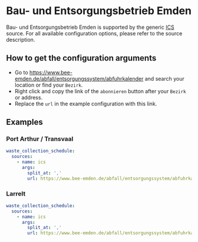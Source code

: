 # Bau- und Entsorgungsbetrieb Emden

Bau- und Entsorgungsbetrieb Emden is supported by the generic [ICS](/doc/source/ics.md) source. For all available configuration options, please refer to the source description.


## How to get the configuration arguments

- Go to <https://www.bee-emden.de/abfall/entsorgungssystem/abfuhrkalender> and search your location or find your `Bezirk`.  
- Right click and copy the link of the `abonnieren` button after your `Bezirk` or address.
- Replace the `url` in the example configuration with this link.

## Examples

### Port Arthur / Transvaal

```yaml
waste_collection_schedule:
  sources:
    - name: ics
      args:
        split_at: ','
        url: https://www.bee-emden.de/abfall/entsorgungssystem/abfuhrkalender/ics/port-arthur-transvaal/abfuhrkalender.ics
```
### Larrelt

```yaml
waste_collection_schedule:
  sources:
    - name: ics
      args:
        split_at: ','
        url: https://www.bee-emden.de/abfall/entsorgungssystem/abfuhrkalender/ics/larrelt/abfuhrkalender.ics
```
